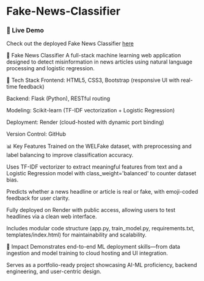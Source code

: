 # Fake-News-Classifier

### 🔗 Live Demo  
Check out the deployed Fake News Classifier [here](https://fake-news-classifier-4-qug4.onrender.com/)


🧠 Fake News Classifier
A full-stack machine learning web application designed to detect misinformation in news articles using natural language processing and logistic regression.

🔧 Tech Stack
Frontend: HTML5, CSS3, Bootstrap (responsive UI with real-time feedback)

Backend: Flask (Python), RESTful routing

Modeling: Scikit-learn (TF-IDF vectorization + Logistic Regression)

Deployment: Render (cloud-hosted with dynamic port binding)

Version Control: GitHub

📊 Key Features
Trained on the WELFake dataset, with preprocessing and label balancing to improve classification accuracy.

Uses TF-IDF vectorizer to extract meaningful features from text and a Logistic Regression model with class_weight='balanced' to counter dataset bias.

Predicts whether a news headline or article is real or fake, with emoji-coded feedback for user clarity.

Fully deployed on Render with public access, allowing users to test headlines via a clean web interface.

Includes modular code structure (app.py, train_model.py, requirements.txt, templates/index.html) for maintainability and scalability.

🚀 Impact
Demonstrates end-to-end ML deployment skills—from data ingestion and model training to cloud hosting and UI integration.

Serves as a portfolio-ready project showcasing AI-ML proficiency, backend engineering, and user-centric design.
